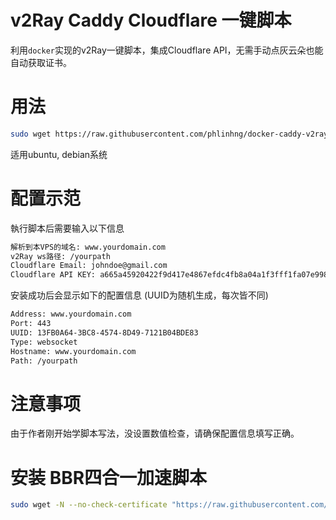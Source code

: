 # v2Ray Caddy Cloudflare 一键脚本
利用`docker`实现的v2Ray一键脚本，集成Cloudflare API，无需手动点灰云朵也能自动获取证书。

# 用法
```sh
sudo wget https://raw.githubusercontent.com/phlinhng/docker-caddy-v2ray-cf/master/v2.sh && chmod +x v2.sh && ./v2.sh
```
适用ubuntu, debian系统

# 配置示范
執行脚本后需要输入以下信息
```sh
解析到本VPS的域名: www.yourdomain.com
v2Ray ws路径: /yourpath
Cloudflare Email: johndoe@gmail.com
Cloudflare API KEY: a665a45920422f9d417e4867efdc4fb8a04a1f3fff1fa07e998e86f7f7a27ae3
```
安装成功后会显示如下的配置信息 (UUID为随机生成，每次皆不同)
```sh
Address: www.yourdomain.com
Port: 443
UUID: 13FB0A64-3BC8-4574-8D49-7121B04BDE83
Type: websocket
Hostname: www.yourdomain.com
Path: /yourpath
```

# 注意事项
由于作者刚开始学脚本写法，没设置数值检查，请确保配置信息填写正确。

# 安装 BBR四合一加速脚本
```sh
sudo wget -N --no-check-certificate "https://raw.githubusercontent.com/chiakge/Linux-NetSpeed/master/tcp.sh" && chmod +x tcp.sh && ./tcp.sh
```




